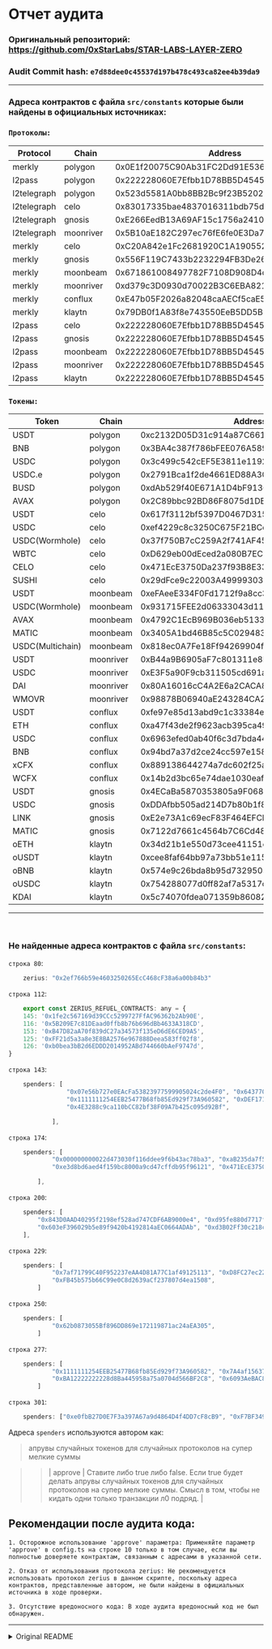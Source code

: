 # Отчет аудита

### Оригинальный репозиторий: https://github.com/0xStarLabs/STAR-LABS-LAYER-ZERO

### Audit Commit hash:        `e7d88dee0c45537d197b478c493ca82ee4b39da9`

---

### Адреса контрактов с файла `src/constants` которые были найдены в официальных источниках:

### `Протоколы:`

| Protocol     | Chain     | Address                                    | 
|--------------|-----------|--------------------------------------------|
| merkly       | polygon   | 0x0E1f20075C90Ab31FC2Dd91E536e6990262CF76d |
| l2pass       | polygon   | 0x222228060E7Efbb1D78BB5D454581910e3922222 |
| l2telegraph  | polygon   | 0x523d5581A0bb8BB2Bc9f23B5202894E31124eA3e |
| l2telegraph  | celo      | 0x83017335bae4837016311bdb75df5a320b54d636 |
| l2telegraph  | gnosis    | 0xE266EedB13A69AF15c1756a241021905B1827F6A |
| l2telegraph  | moonriver | 0x5B10aE182C297ec76fE6fe0E3Da7c4797ceDE02D |
| merkly       | celo      | 0xC20A842e1Fc2681920C1A190552A2f13C46e7fCF |
| merkly       | gnosis    | 0x556F119C7433b2232294FB3De267747745A1dAb4 |
| merkly       | moonbeam  | 0x671861008497782F7108D908D4dF18eBf9598b82 |
| merkly       | moonriver | 0xd379c3D0930d70022B3C6EBA8217e4B990705540 |
| merkly       | conflux   | 0xE47b05F2026a82048caAECf5caE58e5AAE2405eA |
| merkly       | klaytn    | 0x79DB0f1A83f8e743550EeB5DD5B0B83334F2F083 |
| l2pass       | celo      | 0x222228060E7Efbb1D78BB5D454581910e3922222 |
| l2pass       | gnosis    | 0x222228060E7Efbb1D78BB5D454581910e3922222 |
| l2pass       | moonbeam  | 0x222228060E7Efbb1D78BB5D454581910e3922222 |
| l2pass       | moonriver | 0x222228060E7Efbb1D78BB5D454581910e3922222 |
| l2pass       | klaytn    | 0x222228060E7Efbb1D78BB5D454581910e3922222 |

### `Токены:`

| Token         | Chain    | Address                                    |
|---------------|----------|--------------------------------------------|
| USDT          | polygon  | 0xc2132D05D31c914a87C6611C10748AEb04B58e8F |
| BNB           | polygon  | 0x3BA4c387f786bFEE076A58914F5Bd38d668B42c3 |
| USDC          | polygon  | 0x3c499c542cEF5E3811e1192ce70d8cC03d5c3359 |
| USDC.e        | polygon  | 0x2791Bca1f2de4661ED88A30C99A7a9449Aa84174 |
| BUSD          | polygon  | 0xdAb529f40E671A1D4bF91361c21bf9f0C9712ab7 |
| AVAX          | polygon  | 0x2C89bbc92BD86F8075d1DEcc58C7F4E0107f286b |
| USDT          | celo     | 0x617f3112bf5397D0467D315cC709EF968D9ba546 |
| USDC          | celo     | 0xef4229c8c3250C675F21BCefa42f58EfbfF6002a |
| USDC(Wormhole)| celo     | 0x37f750B7cC259A2f741AF45294f6a16572CF5cAd |
| WBTC          | celo     | 0xD629eb00dEced2a080B7EC630eF6aC117e614f1b |
| CELO          | celo     | 0x471EcE3750Da237f93B8E339c536989b8978a438 |
| SUSHI         | celo     | 0x29dFce9c22003A4999930382Fd00f9Fd6133Acd1 |
| USDT          | moonbeam | 0xeFAeeE334F0Fd1712f9a8cc375f427D9Cdd40d73 |
| USDC(Wormhole)| moonbeam | 0x931715FEE2d06333043d11F658C8CE934aC61D0c |
| AVAX          | moonbeam | 0x4792C1EcB969B036eb51330c63bD27899A13D84e |
| MATIC         | moonbeam | 0x3405A1bd46B85c5C029483FbECf2F3E611026e45 |
| USDC(Multichain)| moonbeam | 0x818ec0A7Fe18Ff94269904fCED6AE3DaE6d6dC0b |
| USDT          | moonriver| 0xB44a9B6905aF7c801311e8F4E76932ee959c663C |
| USDC          | moonriver| 0xE3F5a90F9cb311505cd691a46596599aA1A0AD7D |
| DAI           | moonriver| 0x80A16016cC4A2E6a2CACA8a4a498b1699fF0f844 |
| WMOVR         | moonriver| 0x98878B06940aE243284CA214f92Bb71a2b032B8A |
| USDT          | conflux  | 0xfe97e85d13abd9c1c33384e796f10b73905637ce |
| ETH           | conflux  | 0xa47f43de2f9623acb395ca4905746496d2014d57 |
| USDC          | conflux  | 0x6963efed0ab40f6c3d7bda44a05dcf1437c44372 |
| BNB           | conflux  | 0x94bd7a37d2ce24cc597e158facaa8d601083ffec |
| xCFX          | conflux  | 0x889138644274a7dc602f25a7e7d53ff40e6d0091 |
| WCFX          | conflux  | 0x14b2d3bc65e74dae1030eafd8ac30c533c976a9b |
| USDT          | gnosis   | 0x4ECaBa5870353805a9F068101A40E0f32ed605C6 |
| USDC          | gnosis   | 0xDDAfbb505ad214D7b80b1f830fcCc89B60fb7A83 |
| LINK          | gnosis   | 0xE2e73A1c69ecF83F464EFCE6A5be353a37cA09b2 |
| MATIC         | gnosis   | 0x7122d7661c4564b7C6Cd4878B06766489a6028A2 |
| oETH          | klaytn   | 0x34d21b1e550d73cee41151c77f3c73359527a396 |
| oUSDT         | klaytn   | 0xcee8faf64bb97a73bb51e115aa89c17ffa8dd167 |
| oBNB          | klaytn   | 0x574e9c26bda8b95d7329505b4657103710eb32ea |
| oUSDC         | klaytn   | 0x754288077d0ff82af7a5317c7cb8c444d421d103 |
| KDAI          | klaytn   | 0x5c74070fdea071359b86082bd9f9b3deaafbe32b |

---
<br>

###  Не найденные адреса контрактов с файла `src/constants`: 

`строка 80`:
``` javascript
    zerius: "0x2ef766b59e4603250265EcC468cF38a6a00b84b3"
```

`строка 112`:

``` javascript
    export const ZERIUS_REFUEL_CONTRACTS: any = {
    145: '0x1fe2c567169d39CCc5299727FfAC96362b2Ab90E',
    116: '0x5B209E7c81DEaad0ffb8b76b696dBb4633A318CD',
    153: '0xB47D82aA70f839dC27a34573f135eD6dE6CED9A5',
    125: '0xFF21d5a3a8e3E8BA2576e967888Deea583ff02f8',
    126: '0xb0bea3bB2d6EDDD2014952ABd744660bAeF9747d',
}
```

`строка 143`:

```javascript
    spenders: [
                "0x07e56b727e0EAcFa53823977599905024c2de4F0", "0x643770E279d5D0733F21d6DC03A8efbABf3255B4",
                "0x1111111254EEB25477B68fb85Ed929f73A960582", "0xDEF171Fe48CF0115B1d80b88dc8eAB59176FEe57",
                "0x4E3288c9ca110bCC82bf38F09A7b425c095d92Bf",

            ],
```
`строка 174`:

```javascript
    spenders: [
            "0x000000000022d473030f116ddee9f6b43ac78ba3", "0xaB235da7f52d35fb4551AfBa11BFB56e18774A65",
            "0xe3d8bd6aed4f159bc8000a9cd47cffdb95f96121", "0x471EcE3750Da237f93B8E339c536989b8978a438",

        ],
```
`строка 200`:
```javascript
    spenders: [
        "0x843D0AAD40295f2198ef528ad747CDF6AB9000e4", "0xd95fe880d7717f7f20981FE6e41A2315f3EFeAb5",
        "0x603eF396029b5e89f9420b4192814aEC0664ADAb", "0xd3B02Ff30c218c7f7756BA14bcA075Bf7C2C951e",
    ],
```

`строка 229`:
```javascript
    spenders: [
            "0x7af71799C40F952237eAA4D81A77C1af49125113", "0xD8FC27ec222E8d5172CD63aC453C6Dfb7467a3C7",
            "0xFB45b575b66C99e0C8d2639aCf237807d4ea1508",
        ]
```

`строка 250`:
```javascript
    spenders: [
            "0x62b0873055Bf896DD869e172119871ac24aEA305",
        ]
```

`строка 277`:
```javascript
    spenders: [
            "0x1111111254EEB25477B68fb85Ed929f73A960582", "0x7A4af156379f512DE147ed3b96393047226d923F",
            "0xBA12222222228d8Ba445958a75a0704d566BF2C8", "0x6093AeBAC87d62b1A5a4cEec91204e35020E38bE",
        ]
```

`строка 301`:
```javascript
    spenders: ["0xe0fbB27D0E7F3a397A67a9d4864D4f4DD7cF8cB9", "0xF7BF3499Df413aC09C4BC8F7521EB4953B5f7bda"]
```

Адреса `spenders` используются автором как: 
> апрувы случайных токенов для случайных протоколов на супер мелкие суммы

>> | approve | Ставите либо true либо false. Если true будет делать апрувы случайных токенов для случайных протоколов на супер мелкие суммы. Смысл в том, чтобы не кидать одни только транзакции л0 подряд. |

## Рекомендации после аудита кода: 
    1. Осторожное использование 'approve' параметра: Применяйте параметр 'approve' в config.ts на строке 10 только в том случае, если вы полностью доверяете контрактам, связанным с адресами в указанной сети.

    2. Отказ от использования протокола zerius: Не рекомендуется использовать протокол zerius в данном скрипте, поскольку адреса контрактов, представленные автором, не были найдены в официальных источника в ходе проверки.

    3. Отсутствие вредоносного кода: В ходе аудита вредоносный код не был обнаружен.

---

<details>
  <summary>Original README</summary>

# STAR-LABS-LAYER-ZERO

## [SEE ENGLISH VERSION BELOW ](https://github.com/0xStarLabs/STAR-LABS-LAYER-ZERO#english-version)👇

## 🔗 Links
[![Telegram channel](https://img.shields.io/endpoint?url=https://runkit.io/damiankrawczyk/telegram-badge/branches/master?url=https://t.me/StarLabsTech)](https://t.me/StarLabsTech)
[![Telegram chat](https://img.shields.io/endpoint?url=https://runkit.io/damiankrawczyk/telegram-badge/branches/master?url=https://t.me/StarLabsChat)](https://t.me/StarLabsChat)

🔔 CHANNEL: https://t.me/StarLabsTech

💬 CHAT: https://t.me/StarLabsChat

💰 DONATION EVM ADDRESS: 0x620ea8b01607efdf3c74994391f86523acf6f9e1

📖 FULL TUTORIAL: https://teletype.in/@neon_rs/STAR_LABS_LAYER_ZERO


## 🤖 | Функционал:
🟢  Взаимодействие с протоколами: MERKLY, L2PASS, L2TELEGRAPH, ZERIUS

🟢  Поддержка сурс сетей: Polygon, Celo, Klaytn, Moonriver, Moonbeam, Gnosis, Conflux

🟢  Пополнение балансов через OKX

🟢  Установка предельной стоимости газа для каждой сети

🟢  Выбор диапазона количества транзакций.

🟢  Логирование всех действий

🟢  Возможность делать апрувы на незначительные суммы между транзакциями л0 (анти-Sybil система).

🟢  Асинхронность и многопоточность. Запуск всех аккаунтов одновременно с различным временем задержки старта и случайными интервалами между транзакциями.


## 🚀 Installation
```

# для работы необходимо установить NodeJS!
# https://nodejs.org/en/download/current

git clone https://github.com/0xStarLabs/STAR-LABS-LAYER-ZERO.git

cd StarLabs-Discord

npm i
npm install -g typescript

если ccxt не установилась с первого раза 
npm uninstall ccxt          ( удаляем библиотеку )
npm i --save-dev ccxt      ( скачиваем по новой )

# Перед началом работы настройте необходимые модули в файлах config.ts и /data

npm start
```
## ⚙️ Config

| Name | Description |
| --- | --- |
| protocols | в квадратные скобочки вставляете протоколы с которыми хотите чтобы скрипт взаимодействовал. По дефолту включены все, если хотите так и оставить - ничего не трогайте. На строчку выше есть памятка с их названиями. |
| networks | В квадратные скобочки вставляете сети которые скрипт использовал. По дефолту включены все, если хотите так и оставить можно ничего не трогать. На строчку выше есть памятка с их названиями. |
| approve | Ставите либо true либо false. Если true будет делать апрувы случайных токенов для случайных протоколов на супер мелкие суммы. Смысл в том, чтобы не кидать одни только транзакции л0 подряд. |
| exchange | withdraw: Выбираете использовать ли биржу в переменной exchange (true / false). Если false - будет работать с тем, что есть на кошельке. Если true - при запуске выведет нативку в сети, где баланс ниже минимальных значений. (На окекс у вас должны быть монеты, чтобы их выводить). С какими сетями и протоколами работать также можно указать в конфиге. Ссылка на полный гайд ниже. Если выбрали true, то также нужно заполнить  |
| OKX_API_KEY | апи ключ |
| OKX_SECRET_KEY | секретный ключ (дается при генерации апи ключа) |
| OKX_PASSPHRASE | пароль от аккаунта |
| amounts | Диапазон того, сколько монет выводить для каждой сети. Можно не трогать. При таких значениях хватает примерно на 100 транз.  |
| maxGasPrice | максимальное количество гвей при котором будет кидать транзакции в определенной сети, если в одной из сетей газ временно завышен то при выборе её не будет учитывать до того момента, как он не опустится ниже приемлимых значений, если везде выше то выбирает случайную сеть и ждет.|
| iterationRange | диапазон (от и до) транзакций, которые скрипт будет кидать на каждом кошельке |
| initializationTime | сколько секунд будут запускаться все потоки. К примеру у вас 100 акков, вы ставите 10000 секунд. Бот будет запускать в работу каждый последующий аккаунт в промежутке 50 - 200 секунд. |
| pause | диапазон секунд паузы между каждой новый транзакцей у кошелька.  |
| endless_loop | Отправлять сообщения в чат бесконечно |
| privateKeysRandomMod | режим рандомизации приватных ключей. shuffle - перемешивает при каждом запуске. order - идет по списку из переменной под таким же названием снизу, consecutive - просто идет по порядку. | 
| order | Номера приватных ключей по которым будет запускаться скрипт, если вы выберете режим order в privateKeysRandomMod.  К примеру вы указываете 1, 7, 2. Скрипт сначала запустит кошелек 1, потом кошелек 7, потом кошелек 2. |

## 🗂️ Data

Данные в папке data:

| Name | Description |
| --- | --- |
| private_keys.txt | Приватные ключи |


## ENGLISH VERSION:


## 🤖 | Functionality:

🟢 Interaction with protocols: MERKLY, L2PASS, L2TELEGRAPH, ZERIUS

🟢 Support for source networks: Polygon, Celo, Klaytn, Moonriver, Moonbeam, Gnosis, Conflux

🟢 Account top-up via OKX

🟢 Setting a maximum gas price for each network

🟢 Selection of transaction count range

🟢 Logging all actions

🟢 Ability to approve minor amounts between L0 transactions (anti-Sybil system)

🟢 Asynchrony and multithreading. Launching all accounts simultaneously with varying start delay times and random intervals between transactions


## 🚀 Installation
```

# NodeJS is required!
# https://nodejs.org/en/download/current

git clone https://github.com/0xStarLabs/STAR-LABS-LAYER-ZERO.git

cd StarLabs-Discord

npm i
npm install -g typescript

if ccxt did not install on the first try
npm uninstall ccxt          (remove the library)
npm i --save-dev ccxt      (re-download)

# Before starting, configure the necessary modules in config.ts and /data files

npm start
```

## ⚙️ Config

| Name | Description |
| --- | --- |
| protocols | Insert the protocols you want the script to interact with in square brackets. By default, all are enabled; if you want to leave it that way, do not touch anything. There's a reminder of their names above. |
| networks | nsert the networks the script used into square brackets. By default, all are enabled; if you want to leave it that way, do not touch anything. There's a reminder of their names above. |
| approve | Set either true or false. If true, it will approve random tokens for random protocols for tiny amounts. The idea is not to just send L0 transactions in a row. |
| exchange |Choose whether to use the exchange in the exchange variable (true / false). If false - will work with what is in the wallet. If true - at startup, it will withdraw native coins in the network where the balance is below the minimum values. (You must have coins on OKEX to withdraw them). Which networks and protocols to work with can also be specified in the config. Link to the full guide below. If you chose true, you also need to fill out |
| OKX_API_KEY |	API key |
| OKX_SECRET_KEY | secret key (given when generating an API key) |
| OKX_PASSPHRASE | account password |
| amounts | The range of how many coins to withdraw for each network. Can be left as is. With such values, it's enough for about 100 transactions. |
| maxGasPrice |	The maximum amount of gwei to send transactions in a certain network, if the gas is temporarily inflated in one of the networks it will not consider choosing it until it drops below acceptable values, if it's higher everywhere then it selects a random network and waits. |	
| iterationRange | The range (from and to) of transactions the script will send on each wallet. |
| initializationTime |	How many seconds all threads will start. For example, you have 100 accounts, you set 10000 seconds. The bot will start each subsequent account in the interval of 50 - 200 seconds. |
| pause | The range of seconds of pause between each new transaction in the wallet. |
| endless_loop | Send messages to the chat endlessly |
| privateKeysRandomMod |Private key randomization mode. shuffle - shuffles each time it starts. order - follows the list from the variable of the same name below, consecutive - just goes in order. |
| order | Numbers of private keys by which the script will start, if you choose the order mode in privateKeysRandomMod. For example, you specify 1, 7, 2. The script will first start wallet 1, then wallet 7, then wallet 2. |

## 🗂️ Data
Data in the data folder:
| Name | Description |
| --- | --- |
| private_keys.txt |	Private keys |
</details>
